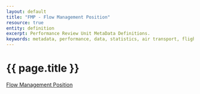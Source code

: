 ```yaml
---
layout: default
title: "FMP - Flow Management Position"
resource: true
entity: definition
excerpt: Performance Review Unit MetaData Definitions.
keywords: metadata, performance, data, statistics, air transport, flights, europe, delay, safety
---
```

# {{ page.title }}
<a href="http://www.eurocontrol.int/lexicon/lexicon/en/index.php/Flow_Management_Position" target="_blank">Flow Management Position</a>